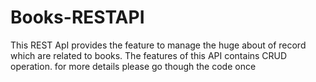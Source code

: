 # Books-RESTAPI
This REST ApI provides the feature to manage the huge about of record which are related to books. The features of this API contains CRUD operation. for more details please go though the code once 
